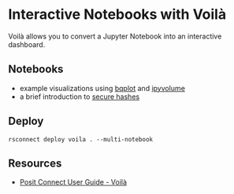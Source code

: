 # Interactive Notebooks with Voilà

Voilà allows you to convert a Jupyter Notebook into an interactive dashboard.


## Notebooks

- example visualizations using [bqplot](./bqplot.ipynb) and [ipyvolume](./ipyvolume.ipynb)
- a brief introduction to [secure hashes](./hash.ipynb)

## Deploy

```
rsconnect deploy voila . --multi-notebook
```

## Resources

- [Posit Connect User Guide - Voilà](https://docs.posit.co/connect/user/publishing-cli-notebook/#interactive-voila-deployment)
